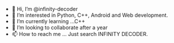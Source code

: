- 👋 Hi, I’m @infinity-decoder
- 👀 I’m interested in Python, C++, Android and Web development.
- 🌱 I’m currently learning ...C++
- 💞️ I’m looking to collaborate after a year 
- 📫 How to reach me ... Just search INFINITY DECODER.

<!---
infinity-decoder/infinity-decoder is a ✨ special ✨ repository because its `README.md` (this file) appears on your GitHub profile.
You can click the Preview link to take a look at your changes.
--->
